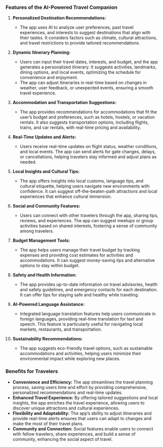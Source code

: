 ### Features of the AI-Powered Travel Companion

1. **Personalized Destination Recommendations:**
   - The app uses AI to analyze user preferences, past travel experiences, and interests to suggest destinations that align with their tastes. It considers factors such as climate, cultural attractions, and travel restrictions to provide tailored recommendations.

2. **Dynamic Itinerary Planning:**
   - Users can input their travel dates, interests, and budget, and the app generates a personalized itinerary. It suggests activities, landmarks, dining options, and local events, optimizing the schedule for convenience and enjoyment.
   - The app can adjust itineraries in real-time based on changes in weather, user feedback, or unexpected events, ensuring a smooth travel experience.

3. **Accommodation and Transportation Suggestions:**
   - The app provides recommendations for accommodations that fit the user’s budget and preferences, such as hotels, hostels, or vacation rentals. It also suggests transportation options, including flights, trains, and car rentals, with real-time pricing and availability.

4. **Real-Time Updates and Alerts:**
   - Users receive real-time updates on flight status, weather conditions, and local events. The app can send alerts for gate changes, delays, or cancellations, helping travelers stay informed and adjust plans as needed.

5. **Local Insights and Cultural Tips:**
   - The app offers insights into local customs, language tips, and cultural etiquette, helping users navigate new environments with confidence. It can suggest off-the-beaten-path attractions and local experiences that enhance cultural immersion.

6. **Social and Community Features:**
   - Users can connect with other travelers through the app, sharing tips, reviews, and experiences. The app can suggest meetups or group activities based on shared interests, fostering a sense of community among travelers.

7. **Budget Management Tools:**
   - The app helps users manage their travel budget by tracking expenses and providing cost estimates for activities and accommodations. It can suggest money-saving tips and alternative options to stay within budget.

8. **Safety and Health Information:**
   - The app provides up-to-date information on travel advisories, health and safety guidelines, and emergency contacts for each destination. It can offer tips for staying safe and healthy while traveling.

9. **AI-Powered Language Assistance:**
   - Integrated language translation features help users communicate in foreign languages, providing real-time translation for text and speech. This feature is particularly useful for navigating local markets, restaurants, and transportation.

10. **Sustainability Recommendations:**
    - The app suggests eco-friendly travel options, such as sustainable accommodations and activities, helping users minimize their environmental impact while exploring new places.

### Benefits for Travelers

- **Convenience and Efficiency:** The app streamlines the travel planning process, saving users time and effort by providing comprehensive, personalized recommendations and real-time updates.
- **Enhanced Travel Experience:** By offering tailored suggestions and local insights, the app enriches the travel experience, allowing users to discover unique attractions and cultural experiences.
- **Flexibility and Adaptability:** The app’s ability to adjust itineraries and provide real-time alerts ensures that users can adapt to changes and make the most of their travel plans.
- **Community and Connection:** Social features enable users to connect with fellow travelers, share experiences, and build a sense of community, enhancing the social aspect of travel.

